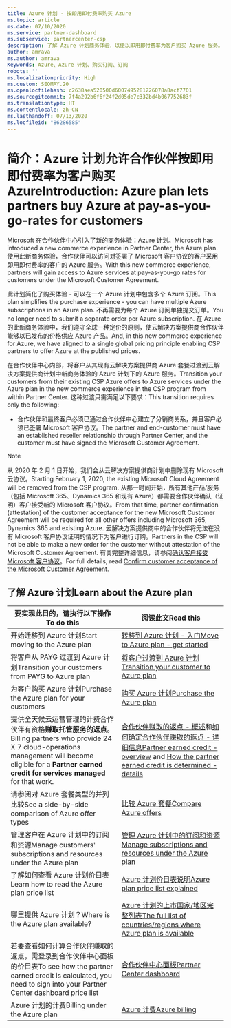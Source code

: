 ```yaml
---
title: Azure 计划 - 按即用即付费率购买 Azure
ms.topic: article
ms.date: 07/10/2020
ms.service: partner-dashboard
ms.subservice: partnercenter-csp
description: 了解 Azure 计划商务体验，以便以即用即付费率为客户购买 Azure 服务。 也了解新的安全要求。
author: amrava
ms.author: amrava
Keywords: Azure、Azure 计划、购买订阅、订阅
robots: ''
ms.localizationpriority: High
ms.custom: SEOMAY.20
ms.openlocfilehash: c2638aea520500d6007495281226078a8acf7701
ms.sourcegitcommit: 7f4a292b6f6f24f2d05de7c332bd4b067752683f
ms.translationtype: HT
ms.contentlocale: zh-CN
ms.lasthandoff: 07/13/2020
ms.locfileid: "86286585"
---
```

# <a name="introduction-azure-plan-lets-partners-buy-azure-at-pay-as-you-go-rates-for-customers"></a><span data-ttu-id="d54d6-105">简介：Azure 计划允许合作伙伴按即用即付费率为客户购买 Azure</span><span class="sxs-lookup"><span data-stu-id="d54d6-105">Introduction: Azure plan lets partners buy Azure at pay-as-you-go-rates for customers</span></span>

<span data-ttu-id="d54d6-106">Microsoft 在合作伙伴中心引入了新的商务体验：Azure 计划。</span><span class="sxs-lookup"><span data-stu-id="d54d6-106">Microsoft has introduced a new commerce experience in Partner Center, the Azure plan.</span></span>  <span data-ttu-id="d54d6-107">使用此新商务体验，合作伙伴可以访问对签署了 Microsoft 客户协议的客户采用即用即付费率的客户的 Azure 服务。</span><span class="sxs-lookup"><span data-stu-id="d54d6-107">With this new commerce experience, partners will gain access to Azure services at pay-as-you-go rates for customers under the Microsoft Customer Agreement.</span></span>

<span data-ttu-id="d54d6-108">此计划简化了购买体验 - 可以在一个 Azure 计划中包含多个 Azure 订阅。</span><span class="sxs-lookup"><span data-stu-id="d54d6-108">This plan simplifies the purchase experience - you can have multiple Azure subscriptions in an Azure plan.</span></span> <span data-ttu-id="d54d6-109">不再需要为每个 Azure 订阅单独提交订单。</span><span class="sxs-lookup"><span data-stu-id="d54d6-109">You no longer need to submit a separate order per Azure subscription.</span></span> <span data-ttu-id="d54d6-110">在 Azure 的此新商务体验中，我们遵守全球一种定价的原则，使云解决方案提供商合作伙伴能够以已发布的价格供应 Azure 产品。</span><span class="sxs-lookup"><span data-stu-id="d54d6-110">And, in this new commerce experience for Azure, we have aligned to a single global pricing principle enabling CSP partners to offer Azure at the published prices.</span></span>

<span data-ttu-id="d54d6-111">在合作伙伴中心内部，将客户从其现有云解决方案提供商 Azure 套餐过渡到云解决方案提供商计划中新商务体验的 Azure 计划下的 Azure 服务。</span><span class="sxs-lookup"><span data-stu-id="d54d6-111">Transition your customers from their existing CSP Azure offers to Azure services under the Azure plan in the new commerce experience in the CSP program from within Partner Center.</span></span> <span data-ttu-id="d54d6-112">这种过渡只需满足以下要求：</span><span class="sxs-lookup"><span data-stu-id="d54d6-112">This transition requires only the following:</span></span>

- <span data-ttu-id="d54d6-113">合作伙伴和最终客户必须已通过合作伙伴中心建立了分销商关系，并且客户必须已签署 Microsoft 客户协议。</span><span class="sxs-lookup"><span data-stu-id="d54d6-113">The partner and end-customer must have an established reseller relationship through Partner Center, and the customer must have signed the Microsoft Customer Agreement.</span></span>

>[!Note]
><span data-ttu-id="d54d6-114">从 2020 年 2 月 1 日开始，我们会从云解决方案提供商计划中删除现有 Microsoft 云协议。</span><span class="sxs-lookup"><span data-stu-id="d54d6-114">Starting February 1, 2020, the existing Microsoft Cloud Agreement will be removed from the CSP program.</span></span> <span data-ttu-id="d54d6-115">从那一时间开始，所有其他产品/服务（包括 Microsoft 365、Dynamics 365 和现有 Azure）都需要合作伙伴确认（证明）客户接受新的 Microsoft 客户协议。</span><span class="sxs-lookup"><span data-stu-id="d54d6-115">From that time, partner confirmation (attestation) of the customer acceptance for the new Microsoft Customer Agreement will be required for all other offers including Microsoft 365, Dynamics 365 and existing Azure.</span></span> <span data-ttu-id="d54d6-116">云解决方案提供商中的合作伙伴将无法在没有 Microsoft 客户协议证明的情况下为客户进行订购。</span><span class="sxs-lookup"><span data-stu-id="d54d6-116">Partners in the CSP will not be able to make a new order for the customer without attestation of the Microsoft Customer Agreement.</span></span> <span data-ttu-id="d54d6-117">有关完整详细信息，请参阅[确认客户接受 Microsoft 客户协议](confirm-customer-agreement.md)。</span><span class="sxs-lookup"><span data-stu-id="d54d6-117">For full details, read [Confirm customer acceptance of the Microsoft Customer Agreement](confirm-customer-agreement.md).</span></span>


## <a name="learn-about-the-azure-plan"></a><span data-ttu-id="d54d6-118">了解 Azure 计划</span><span class="sxs-lookup"><span data-stu-id="d54d6-118">Learn about the Azure plan</span></span>

|<span data-ttu-id="d54d6-119">**要实现此目的，请执行以下操作**</span><span class="sxs-lookup"><span data-stu-id="d54d6-119">**To do this**</span></span>   |<span data-ttu-id="d54d6-120">**阅读此文**</span><span class="sxs-lookup"><span data-stu-id="d54d6-120">**Read this**</span></span>   |
|------------------|---------------------|
|<span data-ttu-id="d54d6-121">开始迁移到 Azure 计划</span><span class="sxs-lookup"><span data-stu-id="d54d6-121">Start moving to the Azure plan</span></span>|[<span data-ttu-id="d54d6-122">转移到 Azure 计划 - 入门</span><span class="sxs-lookup"><span data-stu-id="d54d6-122">Move to Azure plan - get started</span></span>](azure-plan-get-started.md)
|<span data-ttu-id="d54d6-123">将客户从 PAYG 过渡到 Azure 计划</span><span class="sxs-lookup"><span data-stu-id="d54d6-123">Transition your customers from PAYG to Azure plan</span></span>|[<span data-ttu-id="d54d6-124">将客户过渡到 Azure 计划</span><span class="sxs-lookup"><span data-stu-id="d54d6-124">Transition your customer to Azure plan</span></span>](azure-plan-transition.md)|
|<span data-ttu-id="d54d6-125">为客户购买 Azure 计划</span><span class="sxs-lookup"><span data-stu-id="d54d6-125">Purchase the Azure plan for your customers</span></span>|[<span data-ttu-id="d54d6-126">购买 Azure 计划</span><span class="sxs-lookup"><span data-stu-id="d54d6-126">Purchase the Azure plan</span></span>](purchase-azure-plan.md)|
|<span data-ttu-id="d54d6-127">提供全天候云运营管理的计费合作伙伴有资格**赚取托管服务的返点**。</span><span class="sxs-lookup"><span data-stu-id="d54d6-127">Billing partners who provide 24 X 7 cloud-operations management will become eligible for a **Partner earned credit for services managed** for that work.</span></span>|<span data-ttu-id="d54d6-128">[合作伙伴赚取的返点 - 概述](partner-earned-credit.md)和[如何确定合作伙伴赚取的返点 - 详细信息](partner-earned-credit-explanation.md)</span><span class="sxs-lookup"><span data-stu-id="d54d6-128">[Partner earned credit - overview](partner-earned-credit.md) and [How the partner earned credit is determined - details](partner-earned-credit-explanation.md)</span></span>|
|<span data-ttu-id="d54d6-129">请参阅对 Azure 套餐类型的并列比较</span><span class="sxs-lookup"><span data-stu-id="d54d6-129">See a side-by-side comparison of Azure offer types</span></span>|[<span data-ttu-id="d54d6-130">比较 Azure 套餐</span><span class="sxs-lookup"><span data-stu-id="d54d6-130">Compare Azure offers</span></span>](compare-azure-offers.md)|
|<span data-ttu-id="d54d6-131">管理客户在 Azure 计划中的订阅和资源</span><span class="sxs-lookup"><span data-stu-id="d54d6-131">Manage customers' subscriptions and resources under the Azure plan</span></span>|[<span data-ttu-id="d54d6-132">管理 Azure 计划中的订阅和资源</span><span class="sxs-lookup"><span data-stu-id="d54d6-132">Manage subscriptions and resources under the Azure plan</span></span>](azure-plan-manage.md)|
|<span data-ttu-id="d54d6-133">了解如何查看 Azure 计划价目表</span><span class="sxs-lookup"><span data-stu-id="d54d6-133">Learn how to read the Azure plan price list</span></span>   |[<span data-ttu-id="d54d6-134">Azure 计划价目表说明</span><span class="sxs-lookup"><span data-stu-id="d54d6-134">Azure plan price list explained</span></span>](azure-plan-price-list.md)|
|<span data-ttu-id="d54d6-135">哪里提供 Azure 计划？</span><span class="sxs-lookup"><span data-stu-id="d54d6-135">Where is the Azure plan available?</span></span>|[<span data-ttu-id="d54d6-136">Azure 计划的上市国家/地区完整列表</span><span class="sxs-lookup"><span data-stu-id="d54d6-136">The full list of countries/regions where Azure plan is available</span></span>](https://query.prod.cms.rt.microsoft.com/cms/api/am/binary/RE3QN0x)
|<span data-ttu-id="d54d6-137">若要查看如何计算合作伙伴赚取的返点，需登录到合作伙伴中心面板的价目表</span><span class="sxs-lookup"><span data-stu-id="d54d6-137">To see how the partner earned credit is calculated, you need to sign into your Partner Center dashboard price list</span></span>|[<span data-ttu-id="d54d6-138">合作伙伴中心面板</span><span class="sxs-lookup"><span data-stu-id="d54d6-138">Partner Center dashboard</span></span>](https://partner.microsoft.com/dashboard/home)|
|<span data-ttu-id="d54d6-139">Azure 计划的计费</span><span class="sxs-lookup"><span data-stu-id="d54d6-139">Billing under the Azure plan</span></span>|[<span data-ttu-id="d54d6-140">Azure 计费</span><span class="sxs-lookup"><span data-stu-id="d54d6-140">Azure billing</span></span>](azure-plan-billing.md)|
